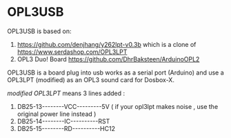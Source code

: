 # OPL3USB

OPL3USB is based on:
  1. https://github.com/denjhang/y262lpt-v0.3b which is a clone of https://www.serdashop.com/OPL3LPT
  2. OPL3 Duo! Board https://github.com/DhrBaksteen/ArduinoOPL2

OPL3USB is a board plug into usb works as a serial port (Arduino) and use a OPL3LPT (modified) as an OPL3 sound card for Dosbox-X.

*modified OPL3LPT*
means 3 lines added :
  1. DB25-13--------VCC---------5V   ( if your opl3lpt makes noise , use the original power line instead )
  2. DB25-14--------IC----------RST
  3. DB25-15--------RD----------HC12
   
  
